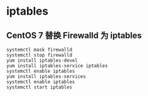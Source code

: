 # iptables
## CentOS 7 替换 Firewalld 为 iptables

    systemctl mask firewalld
    systemctl stop firewalld
    yum install iptables-devel
    yum install iptables-service iptables
    systemctl enable iptables
    yum install iptables-services
    systemctl enable iptables
    systemctl start iptables
